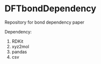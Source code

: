 # DFTbondDependency
Repository for bond dependency paper

Dependency:
1) RDKit
2) xyz2mol
3) pandas
4) csv
